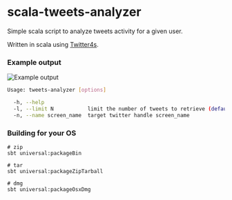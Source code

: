 # scala-tweets-analyzer
Simple scala script to analyze tweets activity for a given user.

Written in scala using [Twitter4s](https://github.com/DanielaSfregola/twitter4s).

### Example output

![Example output](https://github.com/OleksandrBezhan/scala-tweets-analyzer/blob/master/example-output.png)

```bash
Usage: tweets-analyzer [options]

  -h, --help              
  -l, --limit N           limit the number of tweets to retrieve (default=1000)
  -n, --name screen_name  target twitter handle screen_name
```


### Building for your OS
 
 ```
 # zip
 sbt universal:packageBin
 
 # tar
 sbt universal:packageZipTarball
 
 # dmg
 sbt universal:packageOsxDmg
 ```
